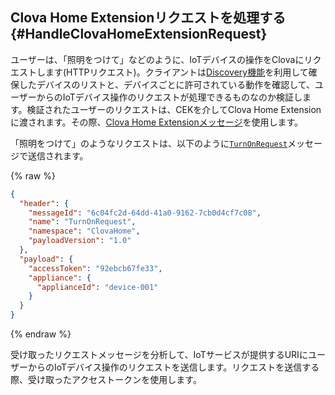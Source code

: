 <!-- tags: ClovaHome -->

## Clova Home Extensionリクエストを処理する {#HandleClovaHomeExtensionRequest}

ユーザーは、「照明をつけて」などのように、IoTデバイスの操作をClovaにリクエストします(HTTPリクエスト)。クライアントは[Discovery機能](#ProvideDeviceDiscovery)を利用して確保したデバイスのリストと、デバイスごとに許可されている動作を確認して、ユーザーからのIoTデバイス操作のリクエストが処理できるものなのか検証します。検証されたユーザーのリクエストは、CEKを介してClova Home Extensionに渡されます。その際、[Clova Home Extensionメッセージ](/CEK/References/CEK_API.md#ClovaHomeExtMessage)を使用します。

「照明をつけて」のようなリクエストは、以下のように[`TurnOnRequest`](/CEK/References/ClovaHomeInterface/Control_Interfaces.md#TurnOnRequest)メッセージで送信されます。

{% raw %}
```json
{
  "header": {
    "messageId": "6c04fc2d-64dd-41a0-9162-7cb0d4cf7c08",
    "name": "TurnOnRequest",
    "namespace": "ClovaHome",
    "payloadVersion": "1.0"
  },
  "payload": {
    "accessToken": "92ebcb67fe33",
    "appliance": {
      "applianceId": "device-001"
    }
  }
}
```
{% endraw %}

受け取ったリクエストメッセージを分析して、IoTサービスが提供するURIにユーザーからのIoTデバイス操作のリクエストを送信します。リクエストを送信する際、受け取ったアクセストークンを使用します。
